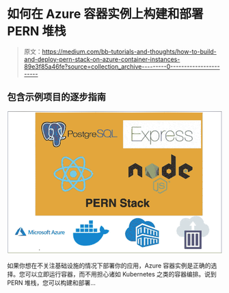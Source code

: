 # 如何在 Azure 容器实例上构建和部署 PERN 堆栈

> 原文：<https://medium.com/bb-tutorials-and-thoughts/how-to-build-and-deploy-pern-stack-on-azure-container-instances-89e3f85a46fe?source=collection_archive---------0----------------------->

## 包含示例项目的逐步指南

![](img/052b3db031d2b2f1541d7e6432011973.png)

如果你想在不关注基础设施的情况下部署你的应用，Azure 容器实例是正确的选择。您可以立即运行容器，而不用担心诸如 Kubernetes 之类的容器编排。说到 PERN 堆栈，您可以构建和部署…